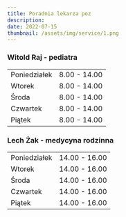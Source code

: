 ```yaml
---
title: Poradnia lekarza poz
description: 
date: 2022-07-15
thumbnail: /assets/img/service/1.png
---
```


### Witold Raj - pediatra

|                   |                 |
| ----------------- | --------------- |
| Poniedziałek      | 8.00 - 14.00    |
| Wtorek            | 8.00 - 14.00    |
| Środa             | 8.00 - 14.00    |
| Czwartek          | 8.00 - 14.00    |
| Piątek            | 8.00 - 14.00    |

### Lech Żak - medycyna rodzinna

|                   |                 |
| ----------------- | --------------- |
| Poniedziałek      | 14.00 - 16.00    |
| Wtorek            | 14.00 - 16.00    |
| Środa             | 14.00 - 16.00    |
| Czwartek          | 14.00 - 16.00    |
| Piątek            | 14.00 - 16.00    |

